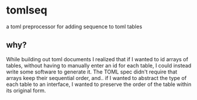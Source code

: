 # tomlseq
a toml preprocessor for adding sequence to toml tables

## why?
While building out toml documents
I realized that if I wanted to id arrays of tables, without having
to manually enter an id for each table, I could instead write some
software to generate it. The TOML spec didn't require that arrays keep
their sequential order, and.. if I wanted to abstract the type
of each table to an interface, I wanted to preserve the order
of the table within its original form.


